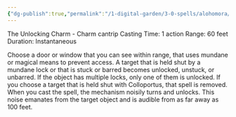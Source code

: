 ```yaml
---
{"dg-publish":true,"permalink":"/1-digital-garden/3-0-spells/alohomora/"}
---
```


The Unlocking Charm - Charm cantrip 
Casting Time: 1 action 
Range: 60 feet 
Duration: Instantaneous 

Choose a door or window that you can see within range, that uses mundane or magical means to prevent access. A target that is held shut by a mundane lock or that is stuck or barred becomes unlocked, unstuck, or unbarred. If the object has multiple locks, only one of them is unlocked. If you choose a target that is held shut with Colloportus, that spell is removed. When you cast the spell, the mechanism noisily turns and unlocks. This noise emanates from the target object and is audible from as far away as 100 feet.